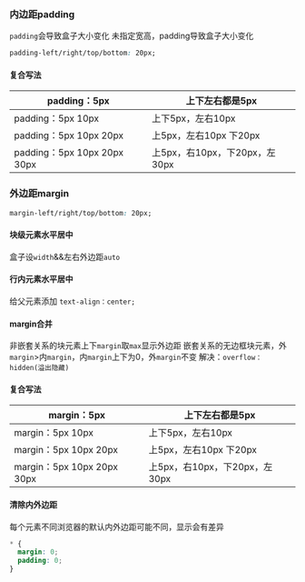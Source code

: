 ### 内边距padding
`padding`会导致盒子大小变化
未指定宽高，padding导致盒子大小变化
```css
padding-left/right/top/bottom: 20px;
```
#### 复合写法
| padding：5px                | 上下左右都是5px               |
| --------------------------- | ----------------------------- |
| padding：5px 10px           | 上下5px，左右10px             |
| padding：5px 10px 20px      | 上5px，左右10px 下20px        |
| padding：5px 10px 20px 30px | 上5px，右10px，下20px，左30px |
### 外边距margin
```css
margin-left/right/top/bottom: 20px;
```
#### 块级元素水平居中
盒子设`width`&&左右外边距`auto`
#### 行内元素水平居中
给父元素添加 `text-align：center;`
#### margin合并
非嵌套关系的块元素上下`margin`取`max`显示外边距
嵌套关系的无边框块元素，外`margin`>内`margin`，内`margin`上下为0，外`margin`不变 
解决：`overflow：hidden(溢出隐藏)`
#### 复合写法
| margin：5px                | 上下左右都是5px               |
| -------------------------- | ----------------------------- |
| margin：5px 10px           | 上下5px，左右10px             |
| margin：5px 10px 20px      | 上5px，左右10px 下20px        |
| margin：5px 10px 20px 30px | 上5px，右10px，下20px，左30px |
#### 清除内外边距
每个元素不同浏览器的默认内外边距可能不同，显示会有差异
```css
* {
  margin: 0;
  padding: 0;
}
```